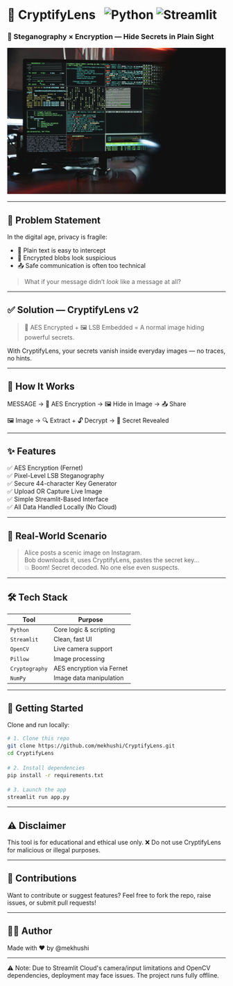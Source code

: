 # 🔐 CryptifyLens &nbsp; ![Python](https://img.shields.io/badge/Made%20with-Python-3670A0?style=for-the-badge&logo=python&logoColor=ffdd54) ![Streamlit](https://img.shields.io/badge/UI-Streamlit-ff4b4b?style=for-the-badge&logo=streamlit&logoColor=white)

### 🧠 Steganography × Encryption — Hide Secrets in Plain Sight

<p align="center">
  <img src="assets/img1.jpg" width="800" />
</p>

---

## 🚨 Problem Statement

In the digital age, privacy is fragile:
- 🧾 Plain text is easy to intercept  
- 🔐 Encrypted blobs look suspicious  
- 📤 Safe communication is often too technical

> What if your message didn’t *look* like a message at all?

---

## ✅ Solution — CryptifyLens v2

> 🔐 AES Encrypted + 🖼️ LSB Embedded = A normal image hiding powerful secrets.

With CryptifyLens, your secrets vanish inside everyday images — no traces, no hints.

---

## 🧠 How It Works
MESSAGE → 🔐 AES Encryption → 🖼️ Hide in Image → 📤 Share

🖼️ Image → 🔍 Extract + 🔓 Decrypt → 🎯 Secret Revealed


---

## ✨ Features

✅ AES Encryption (Fernet)  
✅ Pixel-Level LSB Steganography  
✅ Secure 44-character Key Generator  
✅ Upload OR Capture Live Image  
✅ Simple Streamlit-Based Interface  
✅ All Data Handled Locally (No Cloud)

---

## 🎯 Real-World Scenario

> Alice posts a scenic image on Instagram.  
> Bob downloads it, uses CryptifyLens, pastes the secret key...  
> 💥 Boom! Secret decoded. No one else even suspects.

---

## 🛠️ Tech Stack

| Tool                 | Purpose                        |
|----------------------|--------------------------------|
| `Python`             | Core logic & scripting         |
| `Streamlit`          | Clean, fast UI                 |
| `OpenCV`             | Live camera support            |
| `Pillow`             | Image processing               |
| `Cryptography`       | AES encryption via Fernet      |
| `NumPy`              | Image data manipulation        |

---

## 🚀 Getting Started

Clone and run locally:

```bash
# 1. Clone this repo
git clone https://github.com/mekhushi/CryptifyLens.git
cd CryptifyLens

# 2. Install dependencies
pip install -r requirements.txt

# 3. Launch the app
streamlit run app.py
```
---

## ⚠️ Disclaimer
This tool is for educational and ethical use only.
❌ Do not use CryptifyLens for malicious or illegal purposes.

---

## 🤝 Contributions
Want to contribute or suggest features?
Feel free to fork the repo, raise issues, or submit pull requests!

---
## 👨‍💻 Author
Made with ❤️ by @mekhushi

---
⚠️ Note: Due to Streamlit Cloud's camera/input limitations and OpenCV dependencies, deployment may face issues. The project runs fully offline.




